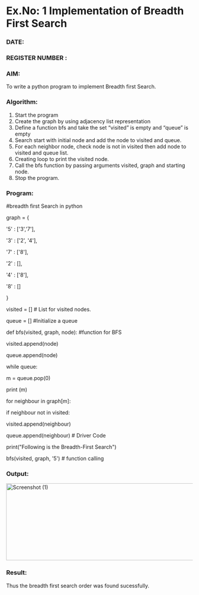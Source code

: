 # Ex.No: 1  Implementation of Breadth First Search 
### DATE:                                                                            
### REGISTER NUMBER : 
### AIM: 
To write a python program to implement Breadth first Search. 
### Algorithm:
1. Start the program
2. Create the graph by using adjacency list representation
3. Define a function bfs and take the set “visited” is empty and “queue” is empty
4. Search start with initial node and add the node to visited and queue.
5. For each neighbor node, check node is not in visited then add node to visited and queue list.
6.  Creating loop to print the visited node.
7.   Call the bfs function by passing arguments visited, graph and starting node.
8.   Stop the program.
### Program:
#breadth first Search in python 

graph = {

 '5' : ['3','7'],
 
 '3' : ['2', '4'],
 
 '7' : ['8'],
 
 '2' : [],
 
 '4' : ['8'],
 
 '8' : []
 
 }
 
visited = [] # List for visited nodes.

queue = []     #Initialize a queue

def bfs(visited, graph, node): #function for BFS

visited.append(node)
   
 queue.append(node)
   
 while queue:
   
   m = queue.pop(0) 
       
  print (m) 
       
 for neighbour in graph[m]:
   
  if neighbour not in visited:
       
  visited.append(neighbour)
           
 queue.append(neighbour) # Driver Code
           
 print("Following is the Breadth-First Search")
 
bfs(visited, graph, '5')    # function calling

### Output:

<img width="1537" height="208" alt="Screenshot (1)" src="https://github.com/user-attachments/assets/94e1ed09-533f-4383-a20f-8e3e5ddfe88b" />


### Result:
Thus the breadth first search order was found sucessfully.
